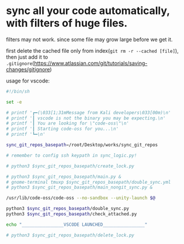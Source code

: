 # sync all your code automatically, with filters of huge files.

filters may not work. since some file may grow large before we get it.

first delete the cached file only from index(`git rm -r --cached [file]`), then just add it to `.gitignore`(https://www.atlassian.com/git/tutorials/saving-changes/gitignore)

usage for vscode:

```bash
#!/bin/sh

set -e

# printf '┏━(\033[1;31mMessage from Kali developers\033[00m)\n'
# printf '┃ vscode is not the binary you may be expecting.\n'
# printf '┃ You are looking for \"code-oss\"\n'
# printf '┃ Starting code-oss for you...\n'
# printf '┗━\n'

sync_git_repos_basepath=/root/Desktop/works/sync_git_repos

# remember to config ssh keypath in sync_logic.py!

# python3 $sync_git_repos_basepath/create_lock.py

# python3 $sync_git_repos_basepath/main.py &
# gnome-terminal tmuxp $sync_git_repos_basepath/double_sync.yml
# python3 $sync_git_repos_basepath/main_nongit_sync.py &

/usr/lib/code-oss/code-oss --no-sandbox --unity-launch $@

python3 $sync_git_repos_basepath/double_sync.py
python3 $sync_git_repos_basepath/check_attached.py

echo "________________VSCODE LAUNCHED________________"

# python3 $sync_git_repos_basepath/delete_lock.py

```